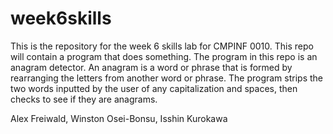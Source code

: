 # week6skills

This is the repository for the week 6 skills lab for CMPINF 0010. This repo will contain a program that does something.
The program in this repo is an anagram detector. An anagram is a word or phrase that is formed by rearranging the letters from another word or phrase.
The program strips the two words inputted by the user of any capitalization and spaces, then checks to see if they are anagrams.

Alex Freiwald,
Winston Osei-Bonsu,
Isshin Kurokawa
